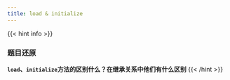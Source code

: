 ```yaml
---
title: load & initialize
---
```


{{< hint info >}}
### 题目还原

**`load`、`initialize`方法的区别什么？在继承关系中他们有什么区别**
{{< /hint >}}
